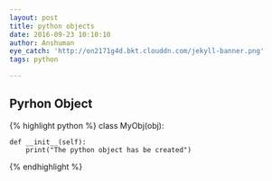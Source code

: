 ```yaml
---
layout: post
title: python objects
date: 2016-09-23 10:10:10
author: Anshuman
eye_catch: 'http://on2171g4d.bkt.clouddn.com/jekyll-banner.png'
tags: python

---
```


## Pyrhon Object
{% highlight python %}
class MyObj(obj):

    def __init__(self):
        print("The python object has be created")

{% endhighlight %}